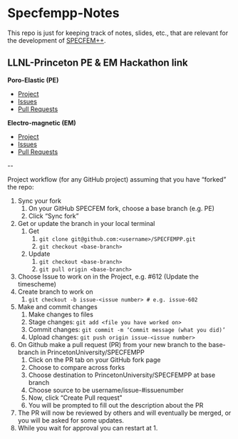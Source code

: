 # Specfempp-Notes

This repo is just for keeping track of notes, slides, etc., that are relevant for the development of [SPECFEM++](https://github.com/PrincetonUniversity/SPECFEMPP).


## LLNL-Princeton PE & EM Hackathon link

**Poro-Elastic (PE)**

- [Project](https://github.com/orgs/PrincetonUniversity/projects/47)
- [Issues](https://github.com/PrincetonUniversity/SPECFEMPP/issues?q=is%3Aissue%20state%3Aopen%20project%3APrincetonUniversity%2F47)
- [Pull Requests](https://github.com/PrincetonUniversity/SPECFEMPP/pulls?q=is%3Apr+is%3Aopen+project%3Aproject%3APrincetonUniversity%2F47)

**Electro-magnetic (EM)**

- [Project](https://github.com/orgs/PrincetonUniversity/projects/48)
- [Issues](https://github.com/PrincetonUniversity/SPECFEMPP/issues?q=is%3Aissue%20state%3Aopen%20project%3APrincetonUniversity%2F48)
- [Pull Requests](https://github.com/PrincetonUniversity/SPECFEMPP/pulls?q=is%3Apr+is%3Aopen+project%3APrincetonUniversity%2F48)


--

Project workflow (for any GitHub project) assuming that you have “forked” the repo:

1. Sync your fork 
    1. On your GitHub SPECFEM fork, choose a base branch (e.g. PE)
    2. Click “Sync fork”
2. Get or update the branch in your local terminal
    1. Get
        1. `git clone git@github.com:<username>/SPECFEMPP.git`
        2. `git checkout <base-branch>`
    2. Update
        1. `git checkout <base-branch>`
        2. `git pull origin <base-branch>`
3. Choose Issue to work on in the Project, e.g. #612 (Update the timescheme)
4. Create branch to work on
    1. `git checkout -b issue-<issue number> # e.g. issue-602`
5. Make and commit changes
    1. Make changes to files
    2. Stage changes: `git add <file you have worked on>`
    3. Commit changes: `git commit -m ‘Commit message (what you did)’`
    4. Upload changes: `git push origin issue-<issue number>`
6. On Github make a pull request (PR) from your new branch to the base-branch in PrincetonUniversity/SPECFEMPP
    1. Click on the PR tab on your GitHub fork page
    2. Choose to compare across forks
    3. Choose destination to PrincetonUniversity/SPECFEMPP at base branch 
    4. Choose source to be username/issue-#issuenumber
    5. Now, click “Create Pull request"
    6. You will be prompted to fill out the description about the PR
7. The PR will now be reviewed by others and will eventually be merged, or you will be asked for some updates.
8. While you wait for approval you can restart at 1.
